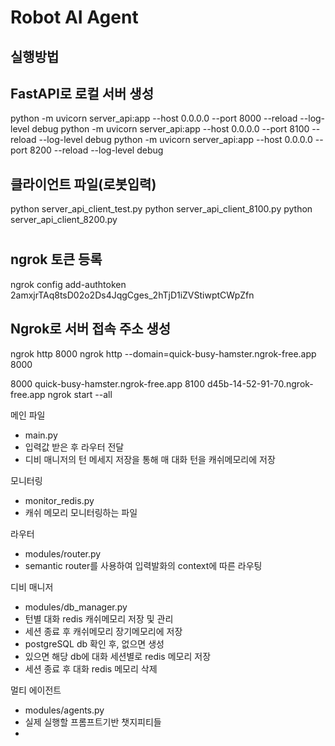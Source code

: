 # Robot AI Agent


## 실행방법 ##
## FastAPI로 로컬 서버 생성
python -m uvicorn server_api:app --host 0.0.0.0 --port 8000 --reload --log-level debug
python -m uvicorn server_api:app --host 0.0.0.0 --port 8100 --reload --log-level debug
python -m uvicorn server_api:app --host 0.0.0.0 --port 8200 --reload --log-level debug


## 클라이언트 파일(로봇입력)
python server_api_client_test.py
python server_api_client_8100.py
python server_api_client_8200.py

# ######################







## ngrok 토큰 등록
ngrok config add-authtoken 2amxjrTAq8tsD02o2Ds4JqgCges_2hTjD1iZVStiwptCWpZfn

## Ngrok로 서버 접속 주소 생성 
ngrok http 8000
ngrok http --domain=quick-busy-hamster.ngrok-free.app 8000


8000 quick-busy-hamster.ngrok-free.app
8100 d45b-14-52-91-70.ngrok-free.app
ngrok start --all


메인 파일
- main.py
- 입력값 받은 후 라우터 전달
- 디비 매니저의 턴 메세지 저장을 통해 매 대화 턴을 캐쉬메모리에 저장

모니터링
- monitor_redis.py
- 캐쉬 메모리 모니터링하는 파일

라우터
- modules/router.py
- semantic router를 사용하여 입력발화의 context에 따른 라우팅

디비 매니저
- modules/db_manager.py
- 턴별 대화 redis 캐쉬메모리 저장 및 관리
- 세션 종료 후 캐쉬메모리 장기메모리에 저장 
- postgreSQL db 확인 후, 없으면 생성
- 있으면 해당 db에 대화 세션별로 redis 메모리 저장
- 세션 종료 후 대화 redis 메모리 삭제

멀티 에이전트 
- modules/agents.py
- 실제 실행할 프롬프트기반 챗지피티들
-
